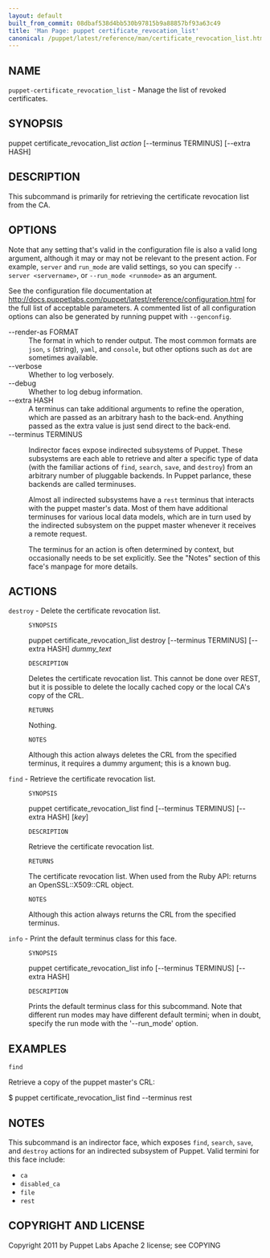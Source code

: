 ```yaml
---
layout: default
built_from_commit: 08dbaf538d4bb530b97815b9a88857bf93a63c49
title: 'Man Page: puppet certificate_revocation_list'
canonical: /puppet/latest/reference/man/certificate_revocation_list.html
---
```


<div class='mp'>
<h2 id="NAME">NAME</h2>
<p class="man-name">
  <code>puppet-certificate_revocation_list</code> - <span class="man-whatis">Manage the list of revoked certificates.</span>
</p>

<h2 id="SYNOPSIS">SYNOPSIS</h2>

<p>puppet certificate_revocation_list <var>action</var> [--terminus TERMINUS]
[--extra HASH]</p>

<h2 id="DESCRIPTION">DESCRIPTION</h2>

<p>This subcommand is primarily for retrieving the certificate revocation
list from the CA.</p>

<h2 id="OPTIONS">OPTIONS</h2>

<p>Note that any setting that's valid in the configuration
file is also a valid long argument, although it may or may not be
relevant to the present action. For example, <code>server</code> and <code>run_mode</code> are valid
settings, so you can specify <code>--server &lt;servername></code>, or
<code>--run_mode &lt;runmode></code> as an argument.</p>

<p>See the configuration file documentation at
<a href="http://docs.puppetlabs.com/puppet/latest/reference/configuration.html" data-bare-link="true">http://docs.puppetlabs.com/puppet/latest/reference/configuration.html</a> for the
full list of acceptable parameters. A commented list of all
configuration options can also be generated by running puppet with
<code>--genconfig</code>.</p>

<dl>
<dt>--render-as FORMAT</dt><dd>The format in which to render output. The most common formats are <code>json</code>,
<code>s</code> (string), <code>yaml</code>, and <code>console</code>, but other options such as <code>dot</code> are
sometimes available.</dd>
<dt>--verbose</dt><dd>Whether to log verbosely.</dd>
<dt class="flush">--debug</dt><dd>Whether to log debug information.</dd>
<dt>--extra HASH</dt><dd>A terminus can take additional arguments to refine the operation, which
are passed as an arbitrary hash to the back-end.  Anything passed as
the extra value is just send direct to the back-end.</dd>
<dt>--terminus TERMINUS</dt><dd><p>Indirector faces expose indirected subsystems of Puppet. These
subsystems are each able to retrieve and alter a specific type of data
(with the familiar actions of <code>find</code>, <code>search</code>, <code>save</code>, and <code>destroy</code>)
from an arbitrary number of pluggable backends. In Puppet parlance,
these backends are called terminuses.</p>

<p>Almost all indirected subsystems have a <code>rest</code> terminus that interacts
with the puppet master's data. Most of them have additional terminuses
for various local data models, which are in turn used by the indirected
subsystem on the puppet master whenever it receives a remote request.</p>

<p>The terminus for an action is often determined by context, but
occasionally needs to be set explicitly. See the "Notes" section of this
face's manpage for more details.</p></dd>
</dl>


<h2 id="ACTIONS">ACTIONS</h2>

<dl>
<dt><code>destroy</code> - Delete the certificate revocation list.</dt><dd><p><code>SYNOPSIS</code></p>

<p>puppet certificate_revocation_list destroy [--terminus TERMINUS]
[--extra HASH]
<var>dummy_text</var></p>

<p><code>DESCRIPTION</code></p>

<p>Deletes the certificate revocation list. This cannot be done over REST, but
it is possible to delete the locally cached copy or the local CA's copy of
the CRL.</p>

<p><code>RETURNS</code></p>

<p>Nothing.</p>

<p><code>NOTES</code></p>

<p>Although this action always deletes the CRL from the specified terminus, it
requires a dummy argument; this is a known bug.</p></dd>
<dt><code>find</code> - Retrieve the certificate revocation list.</dt><dd><p><code>SYNOPSIS</code></p>

<p>puppet certificate_revocation_list find [--terminus TERMINUS]
[--extra HASH]
[<var>key</var>]</p>

<p><code>DESCRIPTION</code></p>

<p>Retrieve the certificate revocation list.</p>

<p><code>RETURNS</code></p>

<p>The certificate revocation list. When used from the Ruby API: returns an
OpenSSL::X509::CRL object.</p>

<p><code>NOTES</code></p>

<p>Although this action always returns the CRL from the specified terminus.</p></dd>
<dt><code>info</code> - Print the default terminus class for this face.</dt><dd><p><code>SYNOPSIS</code></p>

<p>puppet certificate_revocation_list info [--terminus TERMINUS] [--extra HASH]</p>

<p><code>DESCRIPTION</code></p>

<p>Prints the default terminus class for this subcommand. Note that different
run modes may have different default termini; when in doubt, specify the
run mode with the '--run_mode' option.</p></dd>
</dl>


<h2 id="EXAMPLES">EXAMPLES</h2>

<p><code>find</code></p>

<p>Retrieve a copy of the puppet master's CRL:</p>

<p>$ puppet certificate_revocation_list find --terminus rest</p>

<h2 id="NOTES">NOTES</h2>

<p>This subcommand is an indirector face, which exposes <code>find</code>, <code>search</code>, <code>save</code>,
and <code>destroy</code> actions for an indirected subsystem of Puppet. Valid termini for
this face include:</p>

<ul>
<li><code>ca</code></li>
<li><code>disabled_ca</code></li>
<li><code>file</code></li>
<li><code>rest</code></li>
</ul>


<h2 id="COPYRIGHT-AND-LICENSE">COPYRIGHT AND LICENSE</h2>

<p>Copyright 2011 by Puppet Labs
Apache 2 license; see COPYING</p>

</div>
